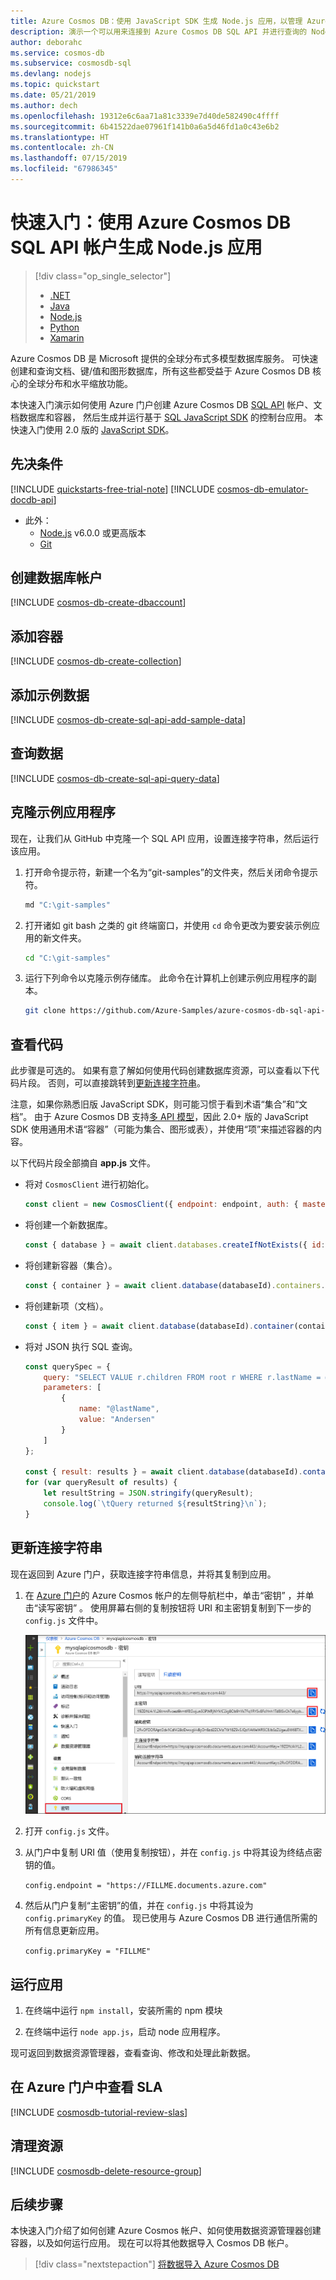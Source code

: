 ```yaml
---
title: Azure Cosmos DB：使用 JavaScript SDK 生成 Node.js 应用，以管理 Azure Cosmos DB SQL API 数据
description: 演示一个可以用来连接到 Azure Cosmos DB SQL API 并进行查询的 Node.js 代码示例
author: deborahc
ms.service: cosmos-db
ms.subservice: cosmosdb-sql
ms.devlang: nodejs
ms.topic: quickstart
ms.date: 05/21/2019
ms.author: dech
ms.openlocfilehash: 19312e6c6aa71a81c3339e7d40de582490c4ffff
ms.sourcegitcommit: 6b41522dae07961f141b0a6a5d46fd1a0c43e6b2
ms.translationtype: HT
ms.contentlocale: zh-CN
ms.lasthandoff: 07/15/2019
ms.locfileid: "67986345"
---
```

# <a name="quickstart-build-a-nodejs-app-using-azure-cosmos-db-sql-api-account"></a>快速入门：使用 Azure Cosmos DB SQL API 帐户生成 Node.js 应用

> [!div class="op_single_selector"]
> * [.NET](create-sql-api-dotnet.md)
> * [Java](create-sql-api-java.md)
> * [Node.js](create-sql-api-nodejs.md)
> * [Python](create-sql-api-python.md)
> * [Xamarin](create-sql-api-xamarin-dotnet.md)
>  

Azure Cosmos DB 是 Microsoft 提供的全球分布式多模型数据库服务。 可快速创建和查询文档、键/值和图形数据库，所有这些都受益于 Azure Cosmos DB 核心的全球分布和水平缩放功能。 

本快速入门演示如何使用 Azure 门户创建 Azure Cosmos DB [SQL API](sql-api-introduction.md) 帐户、文档数据库和容器， 然后生成并运行基于 [SQL JavaScript SDK](sql-api-sdk-node.md) 的控制台应用。 本快速入门使用 2.0 版的 [JavaScript SDK](https://www.npmjs.com/package/@azure/cosmos)。

## <a name="prerequisites"></a>先决条件

[!INCLUDE [quickstarts-free-trial-note](../../includes/quickstarts-free-trial-note.md)] 
[!INCLUDE [cosmos-db-emulator-docdb-api](../../includes/cosmos-db-emulator-docdb-api.md)]

* 此外：
    * [Node.js](https://nodejs.org/en/) v6.0.0 或更高版本
    * [Git](https://git-scm.com/)

## <a name="create-a-database-account"></a>创建数据库帐户

[!INCLUDE [cosmos-db-create-dbaccount](../../includes/cosmos-db-create-dbaccount.md)]

## <a name="add-a-container"></a>添加容器

[!INCLUDE [cosmos-db-create-collection](../../includes/cosmos-db-create-collection.md)]

## <a name="add-sample-data"></a>添加示例数据

[!INCLUDE [cosmos-db-create-sql-api-add-sample-data](../../includes/cosmos-db-create-sql-api-add-sample-data.md)]

## <a name="query-your-data"></a>查询数据

[!INCLUDE [cosmos-db-create-sql-api-query-data](../../includes/cosmos-db-create-sql-api-query-data.md)]

## <a name="clone-the-sample-application"></a>克隆示例应用程序

现在，让我们从 GitHub 中克隆一个 SQL API 应用，设置连接字符串，然后运行该应用。

1. 打开命令提示符，新建一个名为“git-samples”的文件夹，然后关闭命令提示符。

    ```bash
    md "C:\git-samples"
    ```

2. 打开诸如 git bash 之类的 git 终端窗口，并使用 `cd` 命令更改为要安装示例应用的新文件夹。

    ```bash
    cd "C:\git-samples"
    ```

3. 运行下列命令以克隆示例存储库。 此命令在计算机上创建示例应用程序的副本。

    ```bash
    git clone https://github.com/Azure-Samples/azure-cosmos-db-sql-api-nodejs-getting-started.git
    ```

## <a name="review-the-code"></a>查看代码

此步骤是可选的。 如果有意了解如何使用代码创建数据库资源，可以查看以下代码片段。 否则，可以直接跳转到[更新连接字符串](#update-your-connection-string)。 

注意，如果你熟悉旧版 JavaScript SDK，则可能习惯于看到术语“集合”和“文档”。 由于 Azure Cosmos DB 支持[多 API 模型](https://docs.microsoft.com/azure/cosmos-db/introduction)，因此 2.0+ 版的 JavaScript SDK 使用通用术语“容器”（可能为集合、图形或表），并使用“项”来描述容器的内容。

以下代码片段全部摘自 **app.js** 文件。

* 将对 `CosmosClient` 进行初始化。

    ```javascript
    const client = new CosmosClient({ endpoint: endpoint, auth: { masterKey: masterKey } });
    ```

* 将创建一个新数据库。

    ```javascript
    const { database } = await client.databases.createIfNotExists({ id: databaseId });
    ```

* 将创建新容器（集合）。

    ```javascript
    const { container } = await client.database(databaseId).containers.createIfNotExists({ id: containerId });
    ```

* 将创建新项（文档）。

    ```javascript
    const { item } = await client.database(databaseId).container(containerId).items.create(itemBody);
    ```

* 将对 JSON 执行 SQL 查询。

    ```javascript
    const querySpec = {
        query: "SELECT VALUE r.children FROM root r WHERE r.lastName = @lastName",
        parameters: [
            {
                name: "@lastName",
                value: "Andersen"
            }
        ]
    };

    const { result: results } = await client.database(databaseId).container(containerId).items.query(querySpec).toArray();
    for (var queryResult of results) {
        let resultString = JSON.stringify(queryResult);
        console.log(`\tQuery returned ${resultString}\n`);
    }
    ```    

## <a name="update-your-connection-string"></a>更新连接字符串

现在返回到 Azure 门户，获取连接字符串信息，并将其复制到应用。

1. 在 [Azure 门户](https://portal.azure.com/)的 Azure Cosmos 帐户的左侧导航栏中，单击“密钥”  ，并单击“读写密钥”  。 使用屏幕右侧的复制按钮将 URI 和主密钥复制到下一步的 `config.js` 文件中。

    ![在 Azure 门户的“密钥”边栏选项卡中查看并复制访问密钥](./media/create-sql-api-dotnet/keys.png)

2. 打开 `config.js` 文件。 

3. 从门户中复制 URI 值（使用复制按钮），并在 `config.js` 中将其设为终结点密钥的值。 

    `config.endpoint = "https://FILLME.documents.azure.com"`

4. 然后从门户复制“主密钥”的值，并在 `config.js` 中将其设为 `config.primaryKey` 的值。 现已使用与 Azure Cosmos DB 进行通信所需的所有信息更新应用。 

    `config.primaryKey = "FILLME"`
    
## <a name="run-the-app"></a>运行应用
1. 在终端中运行 `npm install`，安装所需的 npm 模块

2. 在终端中运行 `node app.js`，启动 node 应用程序。

现可返回到数据资源管理器，查看查询、修改和处理此新数据。 

## <a name="review-slas-in-the-azure-portal"></a>在 Azure 门户中查看 SLA

[!INCLUDE [cosmosdb-tutorial-review-slas](../../includes/cosmos-db-tutorial-review-slas.md)]

## <a name="clean-up-resources"></a>清理资源

[!INCLUDE [cosmosdb-delete-resource-group](../../includes/cosmos-db-delete-resource-group.md)]

## <a name="next-steps"></a>后续步骤

本快速入门介绍了如何创建 Azure Cosmos 帐户、如何使用数据资源管理器创建容器，以及如何运行应用。 现在可以将其他数据导入 Cosmos DB 帐户。 

> [!div class="nextstepaction"]
> [将数据导入 Azure Cosmos DB](import-data.md)


